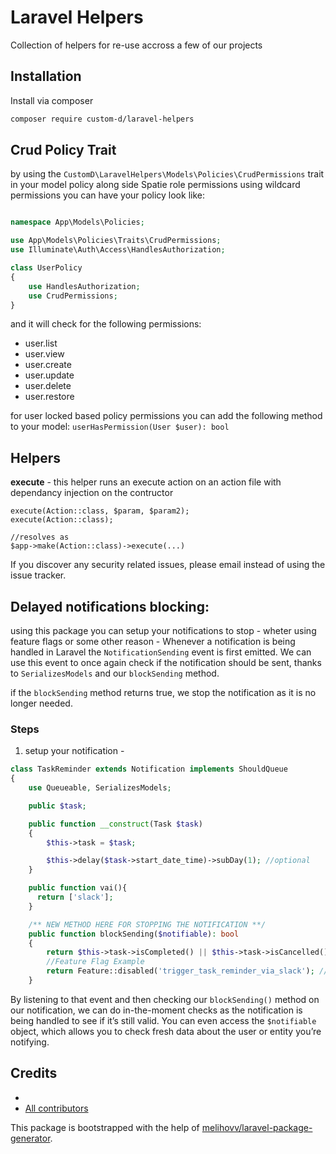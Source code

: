 # Laravel Helpers

Collection of helpers for re-use accross a few of our projects

## Installation

Install via composer

```bash
composer require custom-d/laravel-helpers
```

## Crud Policy Trait

by using the `CustomD\LaravelHelpers\Models\Policies\CrudPermissions` trait in your model policy along side Spatie role permissions using wildcard permissions
you can have your policy look like:

```php

namespace App\Models\Policies;

use App\Models\Policies\Traits\CrudPermissions;
use Illuminate\Auth\Access\HandlesAuthorization;

class UserPolicy
{
    use HandlesAuthorization;
    use CrudPermissions;
}
```

and it will check for the following permissions:

- user.list
- user.view
- user.create
- user.update
- user.delete
- user.restore

for user locked based policy permissions you can add the following method to your model:
`userHasPermission(User $user): bool`

## Helpers

**execute** - this helper runs an execute action on an action file with dependancy injection on the contructor

```
execute(Action::class, $param, $param2);
execute(Action::class);

//resolves as
$app->make(Action::class)->execute(...)
```

If you discover any security related issues, please email
instead of using the issue tracker.

## Delayed notifications blocking:

using this package you can setup your notifications to stop - wheter using feature flags or some other reason -
Whenever a notification is being handled in Laravel the `NotificationSending` event is first emitted. We can use this event to once again check if the notification should be sent, thanks to `SerializesModels` and our `blockSending` method.

if the `blockSending` method returns true, we stop the notification as it is no longer needed.

### Steps

1. setup your notification -

```php
class TaskReminder extends Notification implements ShouldQueue
{
    use Queueable, SerializesModels;

    public $task;

    public function __construct(Task $task)
    {
        $this->task = $task;

        $this->delay($task->start_date_time)->subDay(1); //optional
    }

    public function vai(){
      return ['slack'];
    }

    /** NEW METHOD HERE FOR STOPPING THE NOTIFICATION **/
    public function blockSending($notifiable): bool
    {
        return $this->task->isCompleted() || $this->task->isCancelled(); //prevent if complete or cancelled
        //Feature Flag Example
        return Feature::disabled('trigger_task_reminder_via_slack'); //Feature Flag Example
    }
```

By listening to that event and then checking our `blockSending()` method on our notification, we can do in-the-moment checks as the notification is being handled to see if it’s still valid. You can even access the `$notifiable` object, which allows you to check fresh data about the user or entity you’re notifying.

## Credits

- [](https://github.com/custom-d/laravel-helpers)
- [All contributors](https://github.com/custom-d/laravel-helpers/graphs/contributors)

This package is bootstrapped with the help of
[melihovv/laravel-package-generator](https://github.com/melihovv/laravel-package-generator).

